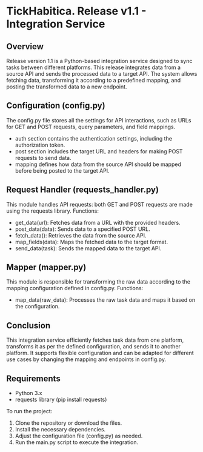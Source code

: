 # TickHabitica. Release v1.1 - Integration Service

## Overview
Release version 1.1 is a Python-based integration service designed to sync tasks between different platforms. This release integrates data from a source API and sends the processed data to a target API. The system allows fetching data, transforming it according to a predefined mapping, and posting the transformed data to a new endpoint.

## Configuration (config.py)
The config.py file stores all the settings for API interactions, such as URLs for GET and POST requests, query parameters, and field mappings.
* auth section contains the authentication settings, including the authorization token.
* post section includes the target URL and headers for making POST requests to send data.
* mapping defines how data from the source API should be mapped before being posted to the target API.

## Request Handler (requests_handler.py)
This module handles API requests: both GET and POST requests are made using the requests library.
Functions:
* get_data(url): Fetches data from a URL with the provided headers.
* post_data(data): Sends data to a specified POST URL.
* fetch_data(): Retrieves the data from the source API.
* map_fields(data): Maps the fetched data to the target format.
* send_data(task): Sends the mapped data to the target API.

## Mapper (mapper.py)
This module is responsible for transforming the raw data according to the mapping configuration defined in config.py.
Functions:
* map_data(raw_data): Processes the raw task data and maps it based on the configuration.

## Conclusion
This integration service efficiently fetches task data from one platform, transforms it as per the defined configuration, and sends it to another platform. It supports flexible configuration and can be adapted for different use cases by changing the mapping and endpoints in config.py.

## Requirements
* Python 3.x
* requests library (pip install requests)

To run the project:
1. Clone the repository or download the files.
2. Install the necessary dependencies.
3. Adjust the configuration file (config.py) as needed.
4. Run the main.py script to execute the integration.
